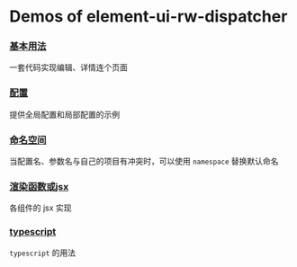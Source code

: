 # Demos of element-ui-rw-dispatcher

### [基本用法](./base)

一套代码实现编辑、详情连个页面

### [配置](./configuaration)

提供全局配置和局部配置的示例

### [命名空间](./namespace)

当配置名、参数名与自己的项目有冲突时，可以使用 `namespace` 替换默认命名

### [渲染函数或jsx](./jsx)

各组件的 jsx 实现

### [typescript](./ts)

`typescript` 的用法
